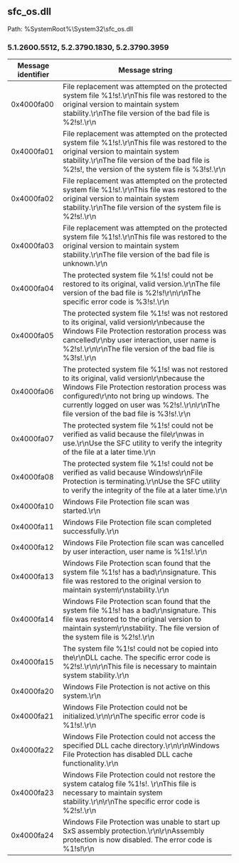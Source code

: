 ## sfc_os.dll

Path: %SystemRoot%\System32\sfc_os.dll

### 5.1.2600.5512, 5.2.3790.1830, 5.2.3790.3959

Message identifier | Message string
--- | ---
0x4000fa00 | File replacement was attempted on the protected system file %1!s!.\r\nThis file was restored to the original version to maintain system stability.\r\nThe file version of the bad file is %2!s!.\r\n
0x4000fa01 | File replacement was attempted on the protected system file %1!s!.\r\nThis file was restored to the original version to maintain system stability.\r\nThe file version of the bad file is %2!s!, the version of the system file is %3!s!.\r\n
0x4000fa02 | File replacement was attempted on the protected system file %1!s!.\r\nThis file was restored to the original version to maintain system stability.\r\nThe file version of the system file is %2!s!.\r\n
0x4000fa03 | File replacement was attempted on the protected system file %1!s!.\r\nThis file was restored to the original version to maintain system stability.\r\nThe file version of the bad file is unknown.\r\n
0x4000fa04 | The protected system file %1!s! could not be restored to its original, valid version.\r\nThe file version of the bad file is %2!s!\r\n\r\nThe specific error code is %3!s!.\r\n
0x4000fa05 | The protected system file %1!s! was not restored to its original, valid version\r\nbecause the Windows File Protection restoration process was cancelled\r\nby user interaction, user name is %2!s!.\r\n\r\nThe file version of the bad file is %3!s!.\r\n
0x4000fa06 | The protected system file %1!s! was not restored to its original, valid version\r\nbecause the Windows File Protection restoration process was configured\r\nto not bring up windows.  The currently logged on user was %2!s!.\r\n\r\nThe file version of the bad file is %3!s!.\r\n
0x4000fa07 | The protected system file %1!s! could not be verified as valid because the file\r\nwas in use.\r\nUse the SFC utility to verify the integrity of the file at a later time.\r\n
0x4000fa08 | The protected system file %1!s! could not be verified as valid because Windows\r\nFile Protection is terminating.\r\nUse the SFC utility to verify the integrity of the file at a later time.\r\n
0x4000fa10 | Windows File Protection file scan was started.\r\n
0x4000fa11 | Windows File Protection file scan completed successfully.\r\n
0x4000fa12 | Windows File Protection file scan was cancelled by user interaction, user name is %1!s!.\r\n
0x4000fa13 | Windows File Protection scan found that the system file %1!s! has a bad\r\nsignature. This file was restored to the original version to maintain system\r\nstability.\r\n
0x4000fa14 | Windows File Protection scan found that the system file %1!s! has a bad\r\nsignature. This file was restored to the original version to maintain system\r\nstability.  The file version of the system file is %2!s!.\r\n
0x4000fa15 | The system file %1!s! could not be copied into the\r\nDLL cache.  The specific error code is %2!s!.\r\n\r\nThis file is necessary to maintain system stability.\r\n
0x4000fa20 | Windows File Protection is not active on this system.\r\n
0x4000fa21 | Windows File Protection could not be initialized.\r\n\r\nThe specific error code is %1!s!.\r\n
0x4000fa22 | Windows File Protection could not access the specified DLL cache directory.\r\n\r\nWindows File Protection has disabled DLL cache functionality.\r\n
0x4000fa23 | Windows File Protection could not restore the system catalog file %1!s!.  \r\nThis file is necessary to maintain system stability.\r\n\r\nThe specific error code is %2!s!.\r\n
0x4000fa24 | Windows File Protection was unable to start up SxS assembly protection.\r\n\r\nAssembly protection is now disabled.  The error code is %1!s!\r\n
